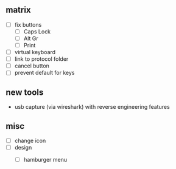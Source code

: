 
## matrix

- [ ] fix buttons
  - [ ] Caps Lock
  - [ ] Alt Gr
  - [ ] Print
- [ ] virtual keyboard
- [ ] link to protocol folder
- [ ] cancel button
- [ ] prevent default for keys 

## new tools

- usb capture (via wireshark) with reverse engineering features

## misc

- [ ] change icon
- [ ] design
  - [ ] hamburger menu
  
